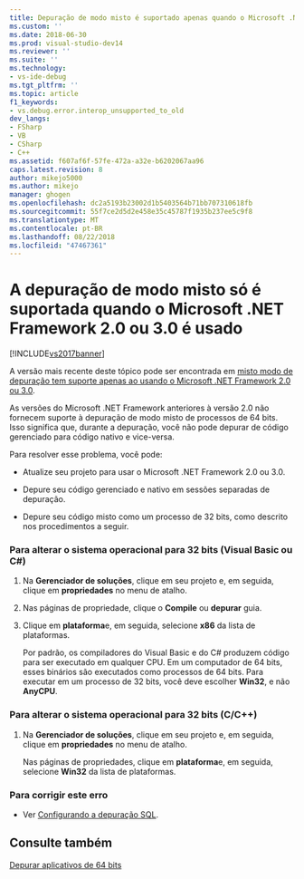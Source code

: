 ```yaml
---
title: Depuração de modo misto é suportado apenas quando o Microsoft .NET Framework 2.0 ou 3.0 | Microsoft Docs
ms.custom: ''
ms.date: 2018-06-30
ms.prod: visual-studio-dev14
ms.reviewer: ''
ms.suite: ''
ms.technology:
- vs-ide-debug
ms.tgt_pltfrm: ''
ms.topic: article
f1_keywords:
- vs.debug.error.interop_unsupported_to_old
dev_langs:
- FSharp
- VB
- CSharp
- C++
ms.assetid: f607af6f-57fe-472a-a32e-b6202067aa96
caps.latest.revision: 8
author: mikejo5000
ms.author: mikejo
manager: ghogen
ms.openlocfilehash: dc2a5193b23002d1b5403564b71bb707310618fb
ms.sourcegitcommit: 55f7ce2d5d2e458e35c45787f1935b237ee5c9f8
ms.translationtype: MT
ms.contentlocale: pt-BR
ms.lasthandoff: 08/22/2018
ms.locfileid: "47467361"
---
```

# <a name="mixed-mode-debugging-is-only-supported-when-using-microsoft-net-framework-20-or-30"></a>A depuração de modo misto só é suportada quando o Microsoft .NET Framework 2.0 ou 3.0 é usado
[!INCLUDE[vs2017banner](../includes/vs2017banner.md)]

A versão mais recente deste tópico pode ser encontrada em [misto modo de depuração tem suporte apenas ao usando o Microsoft .NET Framework 2.0 ou 3.0](https://docs.microsoft.com/visualstudio/debugger/mixed-mode-debugging-is-only-supported-when-using-microsoft-dotnet-framework-2-0-or-3-0).  
  
As versões do Microsoft .NET Framework anteriores à versão 2.0 não fornecem suporte à depuração de modo misto de processos de 64 bits. Isso significa que, durante a depuração, você não pode depurar de código gerenciado para código nativo e vice-versa.  
  
 Para resolver esse problema, você pode:  
  
-   Atualize seu projeto para usar o Microsoft .NET Framework 2.0 ou 3.0.  
  
-   Depure seu código gerenciado e nativo em sessões separadas de depuração.  
  
-   Depure seu código misto como um processo de 32 bits, como descrito nos procedimentos a seguir.  
  
### <a name="to-change-the-operating-system-to-32-bit-visual-basic-or-c"></a>Para alterar o sistema operacional para 32 bits (Visual Basic ou C#)  
  
1.  Na **Gerenciador de soluções**, clique em seu projeto e, em seguida, clique em **propriedades** no menu de atalho.  
  
2.  Nas páginas de propriedade, clique o **Compile** ou **depurar** guia.  
  
3.  Clique em **plataforma**e, em seguida, selecione **x86** da lista de plataformas.  
  
     Por padrão, os compiladores do Visual Basic e do C# produzem código para ser executado em qualquer CPU. Em um computador de 64 bits, esses binários são executados como processos de 64 bits. Para executar em um processo de 32 bits, você deve escolher **Win32**, e não **AnyCPU**.  
  
### <a name="to-change-the-operating-system-to-32-bit-cc"></a>Para alterar o sistema operacional para 32 bits (C/C++)  
  
1.  Na **Gerenciador de soluções**, clique em seu projeto e, em seguida, clique em **propriedades** no menu de atalho.  
  
     Nas páginas de propriedades, clique em **plataforma**e, em seguida, selecione **Win32** da lista de plataformas.  
  
### <a name="to-correct-this-error"></a>Para corrigir este erro  
  
-   Ver [Configurando a depuração SQL](http://msdn.microsoft.com/en-us/3db09e68-edcc-42de-9c22-4e97cfd55ab3).  
  
## <a name="see-also"></a>Consulte também  
 [Depurar aplicativos de 64 bits](../debugger/debug-64-bit-applications.md)



